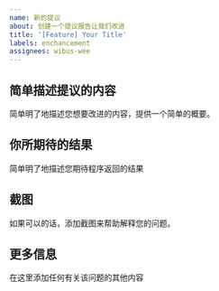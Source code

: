 ```yaml
---
name: 新的提议
about: 创建一个提议报告让我们改进
title: '[Feature] Your Title'
labels: enchancement
assignees: wibus-wee
---
```


## 简单描述提议的内容

简单明了地描述您想要改进的内容，提供一个简单的概要。

## 你所期待的结果

简单明了地描述您期待程序返回的结果

## 截图

如果可以的话，添加截图来帮助解释您的问题。

## 更多信息

在这里添加任何有关该问题的其他内容
